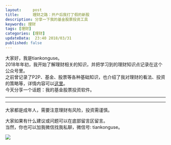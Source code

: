 ```yaml
---   
layout:     post  
title:      理财之路：开户后我打了假的新股   
description: 分享一下我的基金股票投资工具    
keywords: 理财  
tags: [理财]  
categories: [理财]  
updateData:  23:40 2018/03/31
published: false  
---  
```

 
大家好，我是tiankonguse。  
2018年年初，我开始了解理财相关的知识，并把学习到的理财知识点记录在这个公众号里。  
之前曾记录了P2P、基金、股票等各种基础知识，也介绍了我对理财的看法、投资的策略等，详情内容可以[这里](https://mp.weixin.qq.com/mp/homepage?__biz=MzI2NDA0NDM1MA==&hid=6&sn=c44635643396fb457e6f2f426c599cf1&scene=1&devicetype=Windows+7&version=6206021b&lang=zh_CN&nettype=WIFI&ascene=1&session_us=gh_55d7994da580&fontScale=100&wx_header=1&winzoom=1)。  
今天分享一个话题：我的基金股票投资软件。    


***  



***  


大家都是成年人，需要注意理财有风险，投资需谨慎。  


大家如果有什么建议或问题可以在底部留言区留言。  
当然，你也可以加我微信找我私聊，微信号: tiankonguse。  

![](//res.tiankonguse.com/images/tiankonguse-support.png)  



